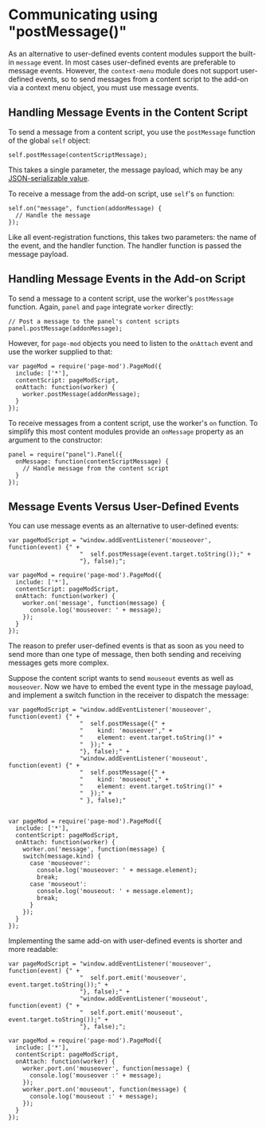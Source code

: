# Communicating using "postMessage()" #

As an alternative to user-defined events content modules support the built-in
`message` event. In most cases user-defined events are preferable to message
events. However, the `context-menu` module does not support user-defined
events, so to send messages from a content script to the add-on via a context
menu object, you must use message events.

## Handling Message Events in the Content Script ##

To send a message from a content script, you use the `postMessage` function of
the global `self` object:

    self.postMessage(contentScriptMessage);

This takes a single parameter, the message payload, which may be any
<a href = "dev-guide/addon-development/content-scripts/using-port.html#json_serializable">JSON-serializable value</a>.

To receive a message from the add-on script, use `self`'s `on` function:

    self.on("message", function(addonMessage) {
      // Handle the message
    });

Like all event-registration functions, this takes two parameters: the name
of the event, and the handler function. The handler function is passed the
message payload.

## Handling Message Events in the Add-on Script ##

To send a message to a content script, use the worker's `postMessage`
function. Again, `panel` and `page` integrate `worker` directly:

    // Post a message to the panel's content scripts
    panel.postMessage(addonMessage);

However, for `page-mod` objects you need to listen to the `onAttach` event
and use the worker supplied to that:

    var pageMod = require('page-mod').PageMod({
      include: ['*'],
      contentScript: pageModScript,
      onAttach: function(worker) {
        worker.postMessage(addonMessage);
      }
    });

To receive messages from a content script, use the worker's `on` function.
To simplify this most content modules provide an `onMessage` property as an
argument to the constructor:

    panel = require("panel").Panel({
      onMessage: function(contentScriptMessage) {
        // Handle message from the content script
      }
    });

## Message Events Versus User-Defined Events ##

You can use message events as an alternative to user-defined events:

    var pageModScript = "window.addEventListener('mouseover', function(event) {" +
                        "  self.postMessage(event.target.toString());" +
                        "}, false);";

    var pageMod = require('page-mod').PageMod({
      include: ['*'],
      contentScript: pageModScript,
      onAttach: function(worker) {
        worker.on('message', function(message) {
          console.log('mouseover: ' + message);
        });
      }
    });

The reason to prefer user-defined events is that as soon as you need to send
more than one type of message, then both sending and receiving messages gets
more complex.

Suppose the content script wants to send `mouseout` events as well as
`mouseover`. Now we have to embed the event type in the message payload, and
implement a switch function in the receiver to dispatch the message:

    var pageModScript = "window.addEventListener('mouseover', function(event) {" +
                        "  self.postMessage({" +
                        "    kind: 'mouseover'," +
                        "    element: event.target.toString()" +
                        "  });" +
                        "}, false);" +
                        "window.addEventListener('mouseout', function(event) {" +
                        "  self.postMessage({" +
                        "    kind: 'mouseout'," +
                        "    element: event.target.toString()" +
                        "  });" +
                        " }, false);"


    var pageMod = require('page-mod').PageMod({
      include: ['*'],
      contentScript: pageModScript,
      onAttach: function(worker) {
        worker.on('message', function(message) {
        switch(message.kind) {
          case 'mouseover':
            console.log('mouseover: ' + message.element);
            break;
          case 'mouseout':
            console.log('mouseout: ' + message.element);
            break;
          }
        });
      }
    });

Implementing the same add-on with user-defined events is shorter and more
readable:

    var pageModScript = "window.addEventListener('mouseover', function(event) {" +
                        "  self.port.emit('mouseover', event.target.toString());" +
                        "}, false);" +
                        "window.addEventListener('mouseout', function(event) {" +
                        "  self.port.emit('mouseout', event.target.toString());" +
                        "}, false);";

    var pageMod = require('page-mod').PageMod({
      include: ['*'],
      contentScript: pageModScript,
      onAttach: function(worker) {
        worker.port.on('mouseover', function(message) {
          console.log('mouseover :' + message);
        });
        worker.port.on('mouseout', function(message) {
          console.log('mouseout :' + message);
        });
      }
    });
